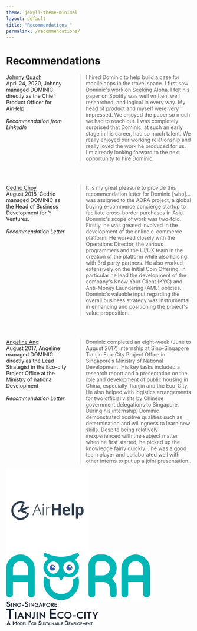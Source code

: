 ```yaml
---
theme: jekyll-theme-minimal
layout: default
title: "Recommendations "
permalink: /recommendations/
---
```


# Recommendations 

<html>
<head></head>
 <body>
    <div style="width: 100%;">
        <div style="width: 34%; float: left;"> 
            <a href="https://www.linkedin.com/in/size12font/">Johnny Quach </a>
            <br> April 24, 2020, Johnny managed DOMINIC directly as the Chief Product Officer for AirHelp 
            <br><br> <i>Recommendation from LinkedIn</i>
        </div>
        <div style="margin-left: 35%;"> 
            <blockquote> I hired Dominic to help build a case for mobile apps in the travel space. I first saw Dominic's work on Seeking Alpha. I felt his paper on Spotify was well written, well researched, and logical in every way. My head of product and myself were very impressed. We enjoyed the paper so much we had to reach out. I was completely surprised that Dominic, at such an early stage in his career, had so much talent. We really enjoyed our working relationship and really loved the work he produced for us. I'm already looking forward to the next opportunity to hire Dominic.</blockquote>
        </div>
    </div>
 </body>
</html>

<br><br>

<html>
<head></head>
 <body>
    <div style="width: 100%;">
        <div style="width: 34%; float: left;"> 
            <a href="https://github.com/domteo95/domteo95.github.io/blob/master/assets/img/y-ventures-recommendation.pdf">Cedric Choy </a>
            <br> August 2018, Cedric managed DOMINIC as the Head of Business Development for Y Ventures. 
            <br><br> <i>Recommendation Letter </i>
        </div>
        <div style="margin-left: 35%;"> 
            <blockquote> It is my great pleasure to provide this recommendation letter for Dominic [who]... was assigned to the AORA project, a global buying e-commerce concierge startup to faciliate cross-border purchases in Asia. Dominic's scope of work was two-fold. Firstly, he was greated involved in the development of the online e-commerce platform. He worked closely with the Operations Director, the various programmers and the UI/UX team in the creation of the platform while also liaising with 3rd party partners. He also worked extensively on the Initial Coin Offering, in particular he lead the development of the company's Know Your Client (KYC) and Anti-Money Laundering (AML) policies. Dominic's valuable input regarding the overall business strategy was instrumental in enhancing and positioning the project's value proposition.</blockquote>
        </div>
    </div>
 </body>
</html>    	

<br><br> 

<html>
<head></head>
 <body>
    <div style="width: 100%;">
        <div style="width: 34%; float: left;"> 
            <a href="https://github.com/domteo95/domteo95.github.io/blob/master/assets/img/mnd-recommendation.pdf">Angeline Ang </a>
            <br> August 2017, Angeline managed DOMINIC directly as the Lead Strategist in the Eco-city Project Office at the Ministry of national Development 
            <br><br> <i>Recommendation Letter</i>
        </div>
        <div style="margin-left: 35%;"> 
            <blockquote> Dominic completed an eight-week (June to August 2017) internship at Sino-Singapore Tianjin Eco-City Project Office in Singapore’s Ministry of National Development. His key tasks included a research report and a presentation on the role and development of public housing in China, especially Tianjin and the Eco-City. He also helped with logistics arrangements for two official visits by Chinese government delegations to Singapore. During his internship, Dominic demonstrated positive qualities such as determination and willingness to learn new skills. Despite being relatively inexperienced with the subject matter when he first started, he picked up the knowledge fairly quickly... he was a good team player and collaborated well with other interns to put up a joint presentation..</blockquote>
        </div>
    </div>
 </body>
</html>    	

<html>
<head>
  <meta charset=utf-8 />
  <title></title>
  <style>
    div.container {
      display:inline-block;
    }
  </style>
</head>
<body>
  <div class="container">
    <img src="/assets/img/recommendations/ah.jpg" />
  </div>
  <div class="container">
    <img src="/assets/img/recommendations/aora.jpg" />
  </div>
  <div class="container">
    <img src="/assets/img/recommendations/eco-city.jpg"/>
  </div>
</div>
</body>
</html>

